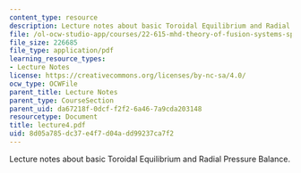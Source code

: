 ```yaml
---
content_type: resource
description: Lecture notes about basic Toroidal Equilibrium and Radial Pressure Balance.
file: /ol-ocw-studio-app/courses/22-615-mhd-theory-of-fusion-systems-spring-2007/8d05a785dc37e4f7d04add99237ca7f2_lecture4.pdf
file_size: 226685
file_type: application/pdf
learning_resource_types:
- Lecture Notes
license: https://creativecommons.org/licenses/by-nc-sa/4.0/
ocw_type: OCWFile
parent_title: Lecture Notes
parent_type: CourseSection
parent_uid: da67218f-0dcf-f2f2-6a46-7a9cda203148
resourcetype: Document
title: lecture4.pdf
uid: 8d05a785-dc37-e4f7-d04a-dd99237ca7f2
---
```

Lecture notes about basic Toroidal Equilibrium and Radial Pressure Balance.